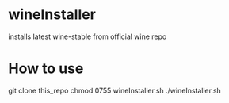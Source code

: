 # wineInstaller
installs latest wine-stable from official wine repo

# How to use 
git clone this_repo
chmod 0755 wineInstaller.sh
./wineInstaller.sh
